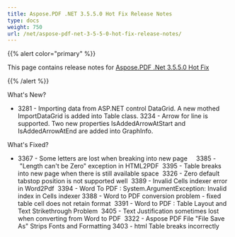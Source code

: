 ```yaml
---
title: Aspose.PDF .NET 3.5.5.0 Hot Fix Release Notes
type: docs
weight: 750
url: /net/aspose-pdf-net-3-5-5-0-hot-fix-release-notes/
---
```


{{% alert color="primary" %}} 

This page contains release notes for [Aspose.PDF .Net 3.5.5.0 Hot Fix](http://www.aspose.com/downloads/pdf/net/new-releases/aspose.pdf-.net-3.5.5.0-hot-fix/)

{{% /alert %}} 

What's New?

- 3281 - Importing data from ASP.NET control DataGrid. A new mothed ImportDataGrid is added into Table class.
  3234 - Arrow for line is supported. Two new properties IsAddedArrowAtStart and IsAddedArrowAtEnd are added into GraphInfo.

What's Fixed?

- 3367 - Some letters are lost when breaking into new page    
  3385 - "Length can't be Zero" exception in HTML2PDF  
  3395 - Table breaks into new page when there is still available space  
  3326 - Zero default tabstop position is not supported well  
  3389 - Invalid Cells indexer error in Word2Pdf  
  3394 - Word To PDF : System.ArgumentException: Invalid index in Cells indexer 
  3388 - Word to PDF conversion problem - fixed table cell does not retain format  
  3391 - Word to PDF : Table Layout and Text Strikethrough Problem  
  3405 - Text Justification sometimes lost when converting from Word to PDF  
  3322 - Aspose PDF File "File Save As" Strips Fonts and Formatting 
  3403 - html Table breaks incorrectly
